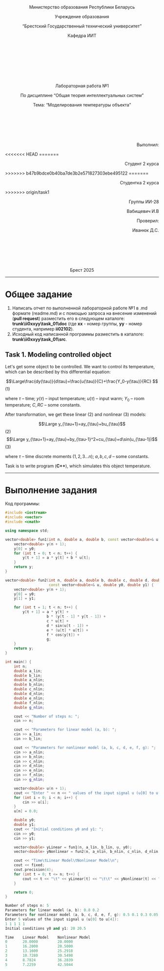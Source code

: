 <p align="center"> Министерство образования Республики Беларусь</p>
<p align="center">Учреждение образования</p>
<p align="center">“Брестский Государственный технический университет”</p>
<p align="center">Кафедра ИИТ</p>
<br><br><br><br><br><br><br>
<p align="center">Лабораторная работа №1</p>
<p align="center">По дисциплине “Общая теория интеллектуальных систем”</p>
<p align="center">Тема: “Моделирования температуры объекта”</p>
<br><br><br><br><br>
<p align="right">Выполнил:</p>
<<<<<<< HEAD
=======
<p align="right">Студент 2 курса</p>
>>>>>>> b47b9bdce0b40ba7de3b2e571827303ebe495122
=======
<p align="right">Студентка 2 курса</p>
>>>>>>> origin/task1
<p align="right">Группы ИИ-28</p>
<p align="right">Вабищевич И.В</p>
<p align="right">Проверил:</p>
<p align="right">Иванюк Д.С.</p>
<br><br><br><br><br>
<p align="center">Брест 2025</p>

<hr>

# Общее задание #
1. Написать отчет по выполненной лабораторной работе №1 в .md формате (readme.md) и с помощью запроса на внесение изменений (**pull request**) разместить его в следующем каталоге: **trunk\ii0xxyy\task_01\doc** (где **xx** - номер группы, **yy** - номер студента, например **ii02102**).
2. Исходный код написанной программы разместить в каталоге: **trunk\ii0xxyy\task_01\src**.
## Task 1. Modeling controlled object ##
Let's get some object to be controlled. We want to control its temperature, which can be described by this differential equation:

$$\Large\frac{dy(\tau)}{d\tau}=\frac{u(\tau)}{C}+\frac{Y_0-y(\tau)}{RC} $$ (1)

where $\tau$ – time; $y(\tau)$ – input temperature; $u(\tau)$ – input warm; $Y_0$ – room temperature; $C,RC$ – some constants.

After transformation, we get these linear (2) and nonlinear (3) models:

$$\Large y_{\tau+1}=ay_{\tau}+bu_{\tau}$$ (2)
$$\Large y_{\tau+1}=ay_{\tau}+by_{\tau-1}^2+cu_{\tau}+d\sin(u_{\tau-1})$$ (3)

where $\tau$ – time discrete moments ($1,2,3{\dots}n$); $a,b,c,d$ – some constants.

Task is to write program (**С++**), which simulates this object temperature.

<hr>

# Выполнение задания #

Код программы:
```C++
#include <iostream> 
#include <vector>
#include <cmath>

using namespace std;

vector<double> fun1(int n, double a, double b, const vector<double>& u, double y0) {
    vector<double> y(n + 1);
    y[0] = y0;
    for (int t = 0; t < n; t++) {
        y[t + 1] = a * y[t] + b * u[t];
    }
    return y;
}

vector<double> fun2(int n, double a, double b, double c, double d, double e, double f, double g,
                    const vector<double>& u, double y0, double y1) {
    vector<double> y(n + 1);
    y[0] = y0;
    y[1] = y1;

    for (int t = 1; t < n; t++) {
        y[t + 1] = a * y[t] + 
                   b * (y[t - 1] * y[t - 1]) + 
                   c * u[t] + 
                   d * sin(u[t - 1]) + 
                   e * (u[t] * u[t]) + 
                   f * cos(y[t]) + 
                   g;
    }
    return y;
}

int main() {
    int n;
    double a_lin;
    double b_lin;
    double a_nlin;
    double b_nlin;
    double c_nlin;
    double d_nlin;
    double e_nlin;
    double f_nlin;
    double g_nlin;

    cout << "Number of steps n: ";
    cin >> n;

    cout << "Parameters for linear model (a, b): ";
    cin >> a_lin;
    cin >> b_lin;

    cout << "Parameters for nonlinear model (a, b, c, d, e, f, g): ";
    cin >> a_nlin;
    cin >> b_nlin;
    cin >> c_nlin;
    cin >> d_nlin;
    cin >> e_nlin;
    cin >> f_nlin;
    cin >> g_nlin;

    vector<double> u(n + 1);
    cout << "Enter " << n << " values of the input signal u (u[0] to u[" << n-1 << "]):\n";
    for (int i = 0; i < n; i++) {
        cin >> u[i];
    }
    u[n] = 0.0;

    double y0;
    double y1;
    cout << "Initial conditions y0 and y1: ";
    cin >> y0;
    cin >> y1;

    vector<double> yLinear = fun1(n, a_lin, b_lin, u, y0);
    vector<double> yNonlinear = fun2(n, a_nlin, b_nlin, c_nlin, d_nlin, e_nlin, f_nlin, g_nlin, u, y0, y1);

    cout << "Time\tLinear Model\tNonlinear Model\n";
    cout << fixed;
    cout.precision(4);
    for (int t = 0; t <= n; t++) {
        cout << t << "\t" << yLinear[t] << "\t\t" << yNonlinear[t] << "\n";
    }

    return 0;
}

Number of steps n: 5
Parameters for linear model (a, b): 0.8 0.2
Parameters for nonlinear model (a, b, c, d, e, f, g): 0.5 0.1 0.3 0.05 0.01 0.02 0.1
Enter 5 values of the input signal u (u[0] to u[4]):
1 1 1 1 1
Initial conditions y0 and y1: 20 20.5

Time    Linear Model    Nonlinear Model
0       20.0000         20.0000
1       16.2000         20.5000
2       13.1600         25.2918
3       10.7280         30.5498
4       8.7824          36.2839
5       7.2259          42.5044

